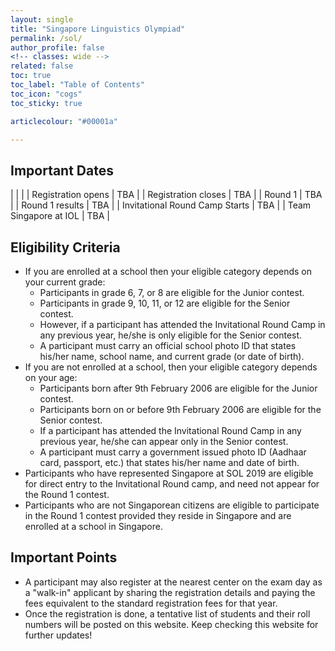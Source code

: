 ```yaml
---
layout: single
title: "Singapore Linguistics Olympiad"
permalink: /sol/
author_profile: false
<!-- classes: wide -->
related: false
toc: true
toc_label: "Table of Contents"
toc_icon: "cogs"
toc_sticky: true

articlecolour: "#00001a"

---
```


## Important Dates

|  | |
| Registration opens             | TBA |
| Registration closes            | TBA |
| Round 1                        | TBA |
| Round 1 results                | TBA |
| Invitational Round Camp Starts | TBA |
| Team Singapore at IOL          | TBA |

## Eligibility Criteria

- If you are enrolled at a school then your eligible category depends on your current grade:
  - Participants in grade 6, 7, or 8 are eligible for the Junior contest.
  - Participants in grade 9, 10, 11, or 12 are eligible for the Senior contest.
  - However, if a participant has attended the Invitational Round Camp in any previous year, he/she is only eligible for the Senior contest.
  - A participant must carry an official school photo ID that states his/her name, school name, and current grade (or date of birth).
- If you are not enrolled at a school, then your eligible category depends on your age:
  - Participants born after 9th February 2006 are eligible for the Junior contest.
  - Participants born on or before 9th February 2006 are eligible for the Senior contest.
  - If a participant has attended the Invitational Round Camp in any previous year, he/she can appear only in the Senior contest.
  - A participant must carry a government issued photo ID (Aadhaar card, passport, etc.) that states his/her name and date of birth.
- Participants who have represented Singapore at SOL 2019 are eligible for direct entry to the Invitational Round camp, and need not appear for the Round 1 contest.
- Participants who are not Singaporean citizens are eligible to participate in the Round 1 contest provided they reside in Singapore and are enrolled at a school in Singapore.

## Important Points

- A participant may also register at the nearest center on the exam day as a "walk-in" applicant by sharing the registration details and paying the fees equivalent to the standard registration fees for that year.
- Once the registration is done, a tentative list of students and their roll numbers will be posted on this website. Keep checking this website for further updates!
